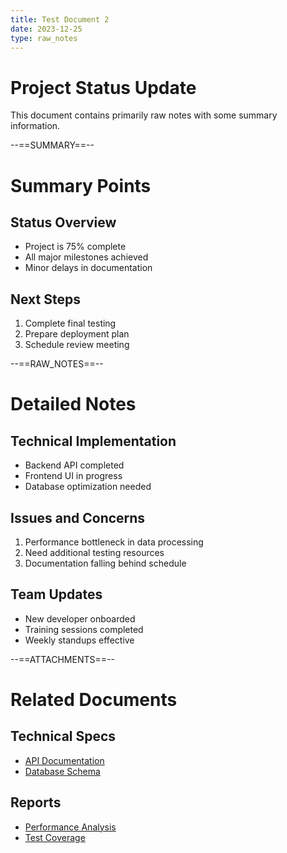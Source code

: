 ```yaml
---
title: Test Document 2
date: 2023-12-25
type: raw_notes
---
```


# Project Status Update

This document contains primarily raw notes with some summary information.

--==SUMMARY==--

# Summary Points

## Status Overview
- Project is 75% complete
- All major milestones achieved
- Minor delays in documentation

## Next Steps
1. Complete final testing
2. Prepare deployment plan
3. Schedule review meeting

--==RAW_NOTES==--

# Detailed Notes

## Technical Implementation
- Backend API completed
- Frontend UI in progress
- Database optimization needed

## Issues and Concerns
1. Performance bottleneck in data processing
2. Need additional testing resources
3. Documentation falling behind schedule

## Team Updates
- New developer onboarded
- Training sessions completed
- Weekly standups effective

--==ATTACHMENTS==--

# Related Documents

## Technical Specs
- [API Documentation](docs/api.md)
- [Database Schema](docs/schema.sql)

## Reports
- [Performance Analysis](reports/perf.pdf)
- [Test Coverage](reports/coverage.html) 